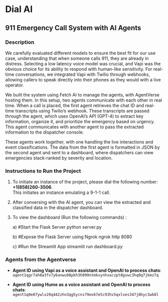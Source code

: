 # Dial AI

## 911 Emergency Call System with AI Agents

### Description

We carefully evaluated different models to ensure the best fit for our use case, understanding that when someone calls 911, they are already in distress. Selecting a low latency voice model was crucial, and Vapi was the obvious choice for its ability to respond with human-like sensitivity. For real-time conversations, we integrated Vapi with Twilio through webhooks, allowing callers to speak directly into their phones as they would with a live operator.

We built the system using Fetch AI to manage the agents, with AgentVerse hosting them. In this setup, two agents communicate with each other in real time. When a call is placed, the first agent retrieves the chat ID and real-time transcripts using Twilio’s webhook. These transcripts are passed through the agent, which uses OpenAI’s API (GPT-4) to extract key information, organize it, and prioritize the emergency based on urgency. This agent communicates with another agent to pass the extracted information to the dispatcher console.

These agents work together, with one handling the live interactions and event classifications. The data from the first agent is formatted in JSON by the second agent and sent to a dashboard, where dispatchers can view emergencies stack-ranked by severity and location.

### Instructions to Run the Project

1. To initiate an instance of the project, please dial the following number: **+1(858)260-3506**.  
   This initiates an instance emulating a 9-1-1 call. 

2. After conversing with the AI agent, you can view the extracted and classified data in the dispatcher dashboard.
   
3. To view the dashboard (Run the following commands) :
   
   a) #Start the Flask Server
      python server.py

   b) #Expose the Flask Server using Ngrok
      ngrok http 8080

   c) #Run the Streamlit App
      streamlit run dashboard.py

### Agents from the Agentverse

- **Agent ID using Vapi as a voice assistant and OpenAI to process chats**:  
  `agent1qgr7ah8a3fx7y6anwu98pkh3h099ntmkvynhxaczpt8gvwc3hq0q7jkmz7q`

- **Agent ID using Hume as a voice assistant and OpenAI to process chats**:  
  `agent1q0e07ywlx29q442zhn3qg5ycns79ex67e5c93hv5qxlves347j8hyc3wk8l`
